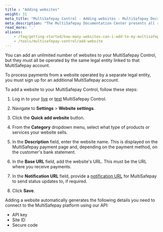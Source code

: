 ```yaml
---
title : "Adding websites"
weight: 31
meta_title: "MultiSafepay Control - Adding websites - MultiSafepay Docs"
meta_description: "The MultiSafepay Documentation Center presents all relevant information about our Plugins and API. You can also find support pages for payment methods, tools and general questions as well as the contact details of our Support and Integration Teams."
read_more: '.'
aliases:
    - /faq/getting-started/how-many-websites-can-i-add-to-my-multisafepay-account/
    - /tools/multisafepay-control/add-website
---
```

You can add an unlimited number of websites to your MultiSafepay Control, but they must all be operated by the same legal entity linked to that MultiSafepay account.

To process payments from a website operated by a separate legal entity, you must sign up for an additional MultiSafepay account.

To add a website to your MultiSafepay Control, follow these steps:

1. Log in to your [live](https://merchant.multisafepay.com) or [test](https://testmerchant.multisafepay.com) MultiSafepay Control.

2. Navigate to **Settings** > **Website settings**.

3. Click the **Quick add website** button.

4. From the **Category** dropdown menu, select what type of products or services your website sells.

5. In the **Description** field, enter the website name. This is displayed on the MultiSafepay payment page and, depending on the payment method, on the customer's bank statement.

6. In the **Base URL** field, add the website's URL. This must be the URL where you receive payments.

7. In the **Notification URL** field, provide a [notification URL](/faq/api/how-does-the-notification-url-work) for MultiSafepay to send status updates to, if required.

8. Click **Save**.

Adding a website automatically generates the following details you need to connect to the MultiSafepay platform using our API:

- API key
- Site ID
- Secure code



